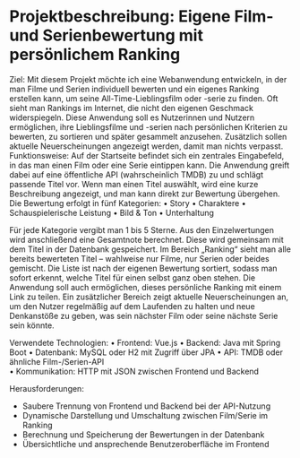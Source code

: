 # Projektbeschreibung: Eigene Film- und Serienbewertung mit persönlichem Ranking
Ziel:
Mit diesem Projekt möchte ich eine Webanwendung entwickeln, in der man Filme und Serien individuell bewerten und ein eigenes Ranking erstellen kann, um seine All-Time-Lieblingsfilm oder -serie zu finden. Oft sieht man Rankings im Internet, die nicht den eigenen Geschmack widerspiegeln. Diese Anwendung soll es Nutzerinnen und Nutzern ermöglichen, ihre Lieblingsfilme und -serien nach persönlichen Kriterien zu bewerten, zu sortieren und später gesammelt anzusehen. Zusätzlich sollen aktuelle Neuerscheinungen angezeigt werden, damit man nichts verpasst. 
Funktionsweise:
Auf der Startseite befindet sich ein zentrales Eingabefeld, in das man einen Film oder eine Serie eintippen kann. Die Anwendung greift dabei auf eine öffentliche API (wahrscheinlich TMDB) zu und schlägt passende Titel vor. Wenn man einen Titel auswählt, wird eine kurze Beschreibung angezeigt, und man kann direkt zur Bewertung übergehen.
Die Bewertung erfolgt in fünf Kategorien:
•	Story
•	Charaktere
•	Schauspielerische Leistung
•	Bild & Ton
•	Unterhaltung

Für jede Kategorie vergibt man 1 bis 5 Sterne. Aus den Einzelwertungen wird anschließend eine Gesamtnote berechnet. Diese wird gemeinsam mit dem Titel in der Datenbank gespeichert.
Im Bereich „Ranking“ sieht man alle bereits bewerteten Titel – wahlweise nur Filme, nur Serien oder beides gemischt. Die Liste ist nach der eigenen Bewertung sortiert, sodass man sofort erkennt, welche Titel für einen selbst ganz oben stehen. Die Anwendung soll auch ermöglichen, dieses persönliche Ranking mit einem Link zu teilen.
Ein zusätzlicher Bereich zeigt aktuelle Neuerscheinungen an, um den Nutzer regelmäßig auf dem Laufenden zu halten und neue Denkanstöße zu geben, was sein nächster Film oder seine nächste Serie sein könnte.

Verwendete Technologien:
•	Frontend: Vue.js
•	Backend: Java mit Spring Boot
•	Datenbank: MySQL oder H2 mit Zugriff über JPA
•	API: TMDB oder ähnliche Film-/Serien-API   
•	Kommunikation: HTTP mit JSON zwischen Frontend und Backend

Herausforderungen:
-	Saubere Trennung von Frontend und Backend bei der API-Nutzung
-	Dynamische Darstellung und Umschaltung zwischen Film/Serie im Ranking
-	Berechnung und Speicherung der Bewertungen in der Datenbank
-	Übersichtliche und ansprechende Benutzeroberfläche im Frontend

